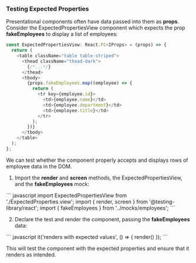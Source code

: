 <h3>Testing Expected Properties</h3>
Presentational components often have data passed into them as <strong>props</strong>. Consider the ExpectedPropertiesView component which expects the prop <strong>fakeEmployees</strong> to display a list of employees:

``` javascript
const ExpectedPropertiesView: React.FC<IProps> = (props) => {
  return (
    <table className="table table-striped">
      <thead className="thead-dark">
        {/*...*/}
      </thead>
      <tbody>
        {props.fakeEmployees.map((employee) => {
          return (
            <tr key={employee.id}>
              <td>{employee.name}</td>
              <td>{employee.department}</td>
              <td>{employee.title}</td>
            </tr>
          );
        })}
      </tbody>
    </table>
  );
};
```

We can test whether the component properly accepts and displays rows of employee data in the DOM.
<ol><li>Import the <strong>render</strong> and <strong>screen</strong> methods, the ExpectedPropertiesView, and the <strong>fakeEmployees</strong> mock:</li></ol>
``` javascript
import ExpectedPropertiesView from './ExpectedProperties.view';
import { render, screen } from '@testing-library/react';
import { fakeEmployees } from '../mocks/employees';
```
<ol start="2"><li>Declare the test and render the component, passing the <strong>fakeEmployees</strong> data:</li></ol>
``` javascript
it('renders with expected values', () => {
  render(<ExpectedPropertiesView fakeEmployees={fakeEmployees} />)
});
```

This will test the component with the expected properties and ensure that it renders as intended.